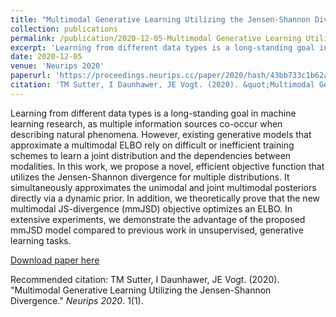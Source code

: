 ```yaml
---
title: "Multimodal Generative Learning Utilizing the Jensen-Shannon Divergence"
collection: publications
permalink: /publication/2020-12-05-Multimodal Generative Learning Utilizing the Jensen-Shannon Divergence
excerpt: 'Learning from different data types is a long-standing goal in machine learning research, as multiple information sources co-occur when describing natural phenomena. However, existing generative models that approximate a multimodal ELBO rely on difficult or inefficient training schemes to learn a joint distribution and the dependencies between modalities. In this work, we propose a novel, efficient objective function that utilizes the Jensen-Shannon divergence for multiple distributions. It simultaneously approximates the unimodal and joint multimodal posteriors directly via a dynamic prior. In addition, we theoretically prove that the new multimodal JS-divergence (mmJSD) objective optimizes an ELBO. In extensive experiments, we demonstrate the advantage of the proposed mmJSD model compared to previous work in unsupervised, generative learning tasks.'
date: 2020-12-05
venue: 'Neurips 2020'
paperurl: 'https://proceedings.neurips.cc/paper/2020/hash/43bb733c1b62a5e374c63cb22fa457b4-Abstract.html'
citation: 'TM Sutter, I Daunhawer, JE Vogt. (2020). &quot;Multimodal Generative Learning Utilizing the Jensen-Shannon Divergence.&quot; <i>Neurips 2020</i>. 1(1).'
---
```

Learning from different data types is a long-standing goal in machine learning research, as multiple information sources co-occur when describing natural phenomena. However, existing generative models that approximate a multimodal ELBO rely on difficult or inefficient training schemes to learn a joint distribution and the dependencies between modalities. In this work, we propose a novel, efficient objective function that utilizes the Jensen-Shannon divergence for multiple distributions. It simultaneously approximates the unimodal and joint multimodal posteriors directly via a dynamic prior. In addition, we theoretically prove that the new multimodal JS-divergence (mmJSD) objective optimizes an ELBO. In extensive experiments, we demonstrate the advantage of the proposed mmJSD model compared to previous work in unsupervised, generative learning tasks.

[Download paper here](https://proceedings.neurips.cc/paper/2020/hash/43bb733c1b62a5e374c63cb22fa457b4-Abstract.html)

Recommended citation: TM Sutter, I Daunhawer, JE Vogt. (2020). "Multimodal Generative Learning Utilizing the Jensen-Shannon Divergence." <i>Neurips 2020</i>. 1(1).